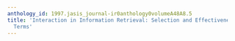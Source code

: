 ```yaml
---
anthology_id: 1997.jasis_journal-ir0anthology0volumeA48A8.5
title: 'Interaction in Information Retrieval: Selection and Effectiveness of Search
  Terms'
---
```

